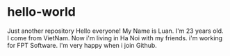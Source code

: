# hello-world
Just another repository
Hello everyone! My Name is Luan. I'm 23 years old. I come from VietNam. Now i'm living in Ha Noi with my friends. i'm working for FPT Software. I'm very happy when i join Github.
